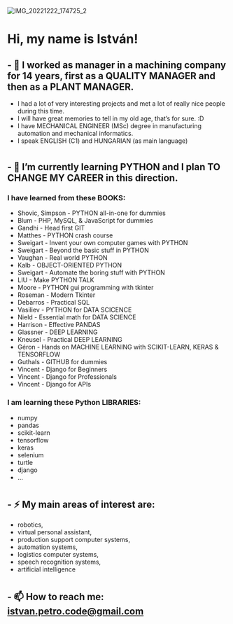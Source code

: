 ![IMG_20221222_174725_2](https://github.com/istvanpetro/istvanpetro/assets/115212178/e2ae08fe-56a5-464f-81d5-7c3111563532)

# Hi, my name is István!

## - 🔭 I worked as manager in a machining company for 14 years, first as a QUALITY MANAGER and then as a PLANT MANAGER.
  - I had a lot of very interesting projects and met a lot of really nice people during this time.
  - I will have great memories to tell in my old age, that’s for sure. :D
  - I have MECHANICAL ENGINEER (MSc) degree in manufacturing automation and mechanical informatics.
  - I speak ENGLISH (C1) and HUNGARIAN (as main language)
#

## - 🌱 I’m currently learning PYTHON and I plan TO CHANGE MY CAREER in this direction.
### I have learned from these BOOKS:
  - Shovic, Simpson - PYTHON all-in-one for dummies
  - Blum - PHP, MySQL, & JavaScript for dummies
  - Gandhi - Head first GIT
  - Matthes - PYTHON crash course
  - Sweigart - Invent your own computer games with PYTHON
  - Sweigart - Beyond the basic stuff in PYTHON
  - Vaughan - Real world PYTHON
  - Kalb - OBJECT-ORIENTED PYTHON
  - Sweigart - Automate the boring stuff with PYTHON
  - LIU - Make PYTHON TALK
  - Moore - PYTHON gui programming with tkinter
  - Roseman - Modern Tkinter
  - Debarros - Practical SQL
  - Vasiliev - PYTHON for DATA SCICENCE
  - Nield - Essential math for DATA SCIENCE
  - Harrison - Effective PANDAS
  - Glassner - DEEP LEARNING
  - Kneusel - Practical DEEP LEARNING
  - Géron - Hands on MACHINE LEARNING with SCIKIT-LEARN, KERAS & TENSORFLOW
  - Guthals - GITHUB for dummies
  - Vincent - Django for Beginners
  - Vincent - Django for Professionals
  - Vincent - Django for APIs

### I am learning these Python LIBRARIES:
  - numpy
  - pandas
  - scikit-learn
  - tensorflow
  - keras
  - selenium
  - turtle
  - django
  - ...
#

## - ⚡ My main areas of interest are:
  - robotics,
  - virtual personal assistant,
  - production support computer systems,
  - automation systems,
  - logistics computer systems,
  - speech recognition systems,
  - artificial intelligence
#

## - 📫 How to reach me: istvan.petro.code@gmail.com


<!--
**istvanpetro/istvanpetro** is a ✨ _special_ ✨ repository because its `README.md` (this file) appears on your GitHub profile.

Here are some ideas to get you started:

- 🔭 I’m currently working on ...
- 🌱 I’m currently learning ...
- 👯 I’m looking to collaborate on ...
- 🤔 I’m looking for help with ...
- 💬 Ask me about ...
- 📫 How to reach me: ...
- 😄 Pronouns: ...
- ⚡ Fun fact: ...
-->
